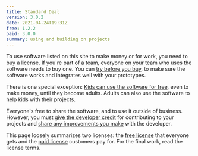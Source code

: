 ```yaml
---
title: Standard Deal
version: 3.0.2
date: 2021-04-24T19:31Z
free: 1.2.2
paid: 3.0.0
summary: using and building on projects
---
```


To use software listed on this site to make money or for work, you need to buy a license.  If you're part of a team, everyone on your team who uses the software needs to buy one.  You can [try before you buy](/free/1.2.2#free-trials), to make sure the software works and integrates well with your prototypes.

There is one special exception: [Kids can use the software for free](/free/1.2.2#childrens-projects), even to make money, until they become adults.  Adults can also use the software to help kids with their projects.

Everyone's free to share the software, and to use it outside of business.  However, you must [give the developer credit](/free/1.2.2#credit) for contributing to your projects and [share any improvements you make](/free/1.2.2#improvements) with the developer.

This page loosely summarizes two licenses: the [free license](/free/1.2.2) that everyone gets and the [paid license](/paid/3.0.0) customers pay for.  For the final work, read the license terms.
